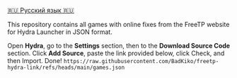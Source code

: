 [🇷🇺 Русский язык 🇷🇺](https://github.com/BadKiko/freetp-hydra-link/blob/main/README-RU.md)

This repository contains all games with online fixes from the FreeTP website for Hydra Launcher in JSON format.

Open **Hydra**, go to the **Settings** section, then to the **Download Source Code** section. Click **Add Source**, paste the link provided below, click Check, and then Import. Done!
`https://raw.githubusercontent.com/BadKiko/freetp-hydra-link/refs/heads/main/games.json`

